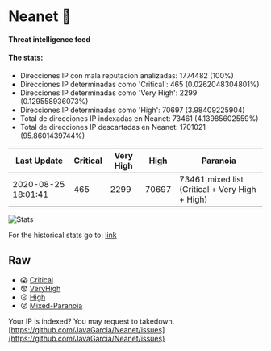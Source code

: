 # Neanet :hocho:
#### Threat intelligence feed
#### The stats:

- Direcciones IP con mala reputacion analizadas: 1774482 (100%)
- Direcciones IP determinadas como 'Critical':  465 (0.0262048304801%)
- Direcciones IP determinadas como 'Very High':  2299 (0.129558936073%)
- Direcciones IP determinadas como 'High':  70697 (3.98409225904)
- Total de direcciones IP indexadas en Neanet:  73461 (4.13985602559%)
- Total de direcciones IP descartadas en Neanet:  1701021 (95.8601439744%)

| Last Update | Critical | Very High | High | Paranoia |
| --- | --- | --- | --- | --- |
| 2020-08-25 18:01:41 | 465 | 2299 | 70697 | 73461 mixed list (Critical + Very High + High)|

![Stats](https://docs.google.com/spreadsheets/d/e/2PACX-1vSnaNMIXVabIpDJjufMlzH7poXnshF3mgd8Is1g9ytUEzVsP5my4Trn8f-xkoLLQ38xpL3HtmUexLo6/pubchart?oid=501124687&format=image)

For the historical stats go to: [link](/stats.csv)
## Raw
- :scream: [Critical](https://raw.githubusercontent.com/JavaGarcia/Neanet/master/blacklists/neanet_critical.txt)
- :fearful: [VeryHigh](https://raw.githubusercontent.com/JavaGarcia/Neanet/master/blacklists/neanet_veryHigh.txtt)
- :frowning: [High](https://raw.githubusercontent.com/JavaGarcia/Neanet/master/blacklists/neanet_high.txt)
- :dizzy_face: [Mixed-Paranoia](https://raw.githubusercontent.com/JavaGarcia/Neanet/master/blacklists/neanet_all.txt)


Your IP is indexed? You may request to takedown. [https://github.com/JavaGarcia/Neanet/issues](https://github.com/JavaGarcia/Neanet/issues)

























































































































































































































































































































































































































































